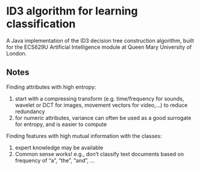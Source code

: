 # ID3 algorithm for learning classification
A Java implementation of the ID3 decision tree construction algorithm, built for the ECS629U Artificial Intelligence
module at Queen Mary University of London.

## Notes
Finding attributes with high entropy: 
1.  start with a compressing transform (e.g. time/frequency for sounds, wavelet or DCT for images, 
    movement vectors for video,…) to reduce redundancy 
2.  for numeric attributes, variance can often be used as a good surrogate for entropy, and is easier to compute 

Finding features with high mutual information with the classes: 
1.  expert knowledge may be available 
2.  Common sense works! e.g., don’t classify text documents based on frequency of “a”, “the”, “and”, ...